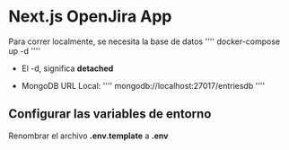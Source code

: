 # Next.js OpenJira App
Para correr localmente, se necesita la base de datos
''''
docker-compose up -d
''''

* El -d, significa __detached__

* MongoDB URL Local:
''''
mongodb://localhost:27017/entriesdb
''''


## Configurar las variables de entorno
Renombrar el archivo __.env.template__ a __.env__
